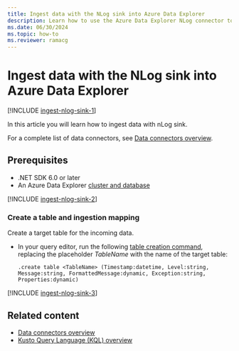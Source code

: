 ```yaml
---
title: Ingest data with the NLog sink into Azure Data Explorer
description: Learn how to use the Azure Data Explorer NLog connector to ingest data into your cluster.
ms.date: 06/30/2024
ms.topic: how-to
ms.reviewer: ramacg
---
```

# Ingest data with the NLog sink into Azure Data Explorer

[!INCLUDE [ingest-nlog-sink-1](includes/cross-repo/ingest-nlog-sink-1.md)]

In this article you will learn how to ingest data with nLog sink.

For a complete list of data connectors, see [Data connectors overview](integrate-data-overview.md).

## Prerequisites

* .NET SDK 6.0 or later
* An Azure Data Explorer [cluster and database](create-cluster-and-database.md)

[!INCLUDE [ingest-nlog-sink-2](includes/cross-repo/ingest-nlog-sink-2.md)]

### Create a table and ingestion mapping

Create a target table for the incoming data.

* In your query editor, run the following [table creation command](/kusto/management/create-table-command?view=azure-data-explorer&preserve-view=true), replacing the placeholder *TableName* with the name of the target table:

    ```kusto
    .create table <TableName> (Timestamp:datetime, Level:string, Message:string, FormattedMessage:dynamic, Exception:string, Properties:dynamic)
    ```

[!INCLUDE [ingest-nlog-sink-3](includes/cross-repo/ingest-nlog-sink-3.md)]

## Related content

* [Data connectors overview](integrate-data-overview.md)
* [Kusto Query Language (KQL) overview](/kusto/query/index?view=azure-data-explorer&preserve-view=true)
